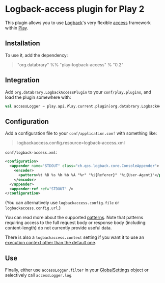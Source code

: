 # Logback-access plugin for Play 2

This plugin allows you to use [Logback](http://logback.qos.ch)'s very flexible [access](http://logback.qos.ch/access.html) framework within [Play](http://www.playframework.com).

## Installation

To use it, add the dependency:

> "org.databrary" %% "play-logback-access" % "0.2"

## Integration

Add `org.databrary.LogbackAccessPlugin` to your `conf/play.plugins`, and load the plugin somewhere with:

```scala
val accessLogger = play.api.Play.current.plugin[org.databrary.LogbackAccessPlugin].map(_.api)
```

## Configuration

Add a configuration file to your `conf/application.conf` with something like:

> logbackaccess.config.resource=logback-access.xml

`conf/logback-access.xml`:

```xml
<configuration>
  <appender name="STDOUT" class="ch.qos.logback.core.ConsoleAppender">
    <encoder>
      <pattern>%t %D %s %h %b %A "%r" "%i{Referer}" "%i{User-Agent}"</pattern>
    </encoder>
  </appender>
  <appender-ref ref="STDOUT" />
</configuration>
```

(You can alternatively use `logbackaccess.config.file` or `logbackaccess.config.url`.)

You can read more about the supported [patterns](http://logback.qos.ch/manual/layouts.html#logback-access).
Note that patterns requiring access to the full request body or response body (including content-length) do not currently provide useful data.

There is also a `logbackaccess.context` setting if you want it to use an [execution context other than the default one](http://www.playframework.com/documentation/2.2.x/ThreadPools).

## Use

Finally, either use `accessLogger.filter` in your [GlobalSettings](http://www.playframework.com/documentation/2.2.x/ScalaHttpFilters) object or selectively call `accessLogger.log`.

